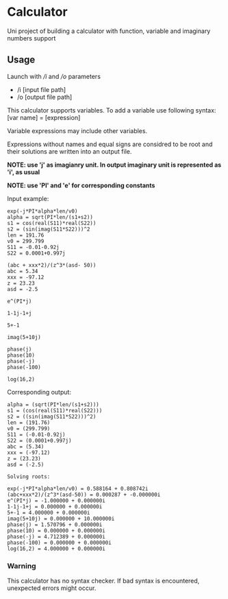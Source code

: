 # Calculator
Uni project of building a calculator with function, variable and imaginary numbers support

## Usage
Launch with */i* and */o* parameters

* /i [input file path]
* /o [output file path]

This calculator supports variables. To add a variable use following syntax:
[var name] = [expression]

Variable expressions may include other variables.

Expressions without names and equal signs are considred to be root and their solutions are written into an output file.

**NOTE: use 'j' as imagianry unit. In output imaginary unit is represented as 'i', as usual**

**NOTE: use 'PI' and 'e' for corresponding constants**

Input example:
```
exp(-j*PI*alpha*len/v0)
alpha = sqrt(PI*len/(s1+s2))
s1 = cos(real(S11)*real(S22))
s2 = (sin(imag(S11*S22)))^2
len = 191.76
v0 = 299.799
S11 = -0.01-0.92j
S22 = 0.0001+0.997j

(abc + xxx*2)/(z^3*(asd- 50))
abc = 5.34
xxx = -97.12
z = 23.23
asd = -2.5

e^(PI*j)

1-1j-1+j

5+-1

imag(5+10j)

phase(j)
phase(10)
phase(-j)
phase(-100)

log(16,2)
```

Corresponding output:
```
alpha = (sqrt(PI*len/(s1+s2)))
s1 = (cos(real(S11)*real(S22)))
s2 = ((sin(imag(S11*S22)))^2)
len = (191.76)
v0 = (299.799)
S11 = (-0.01-0.92j)
S22 = (0.0001+0.997j)
abc = (5.34)
xxx = (-97.12)
z = (23.23)
asd = (-2.5)

Solving roots: 

exp(-j*PI*alpha*len/v0) = 0.588164 + 0.808742i
(abc+xxx*2)/(z^3*(asd-50)) = 0.000287 + -0.000000i
e^(PI*j) = -1.000000 + 0.000000i
1-1j-1+j = 0.000000 + 0.000000i
5+-1 = 4.000000 + 0.000000i
imag(5+10j) = 0.000000 + 10.000000i
phase(j) = 1.570796 + 0.000000i
phase(10) = 0.000000 + 0.000000i
phase(-j) = 4.712389 + 0.000000i
phase(-100) = 0.000000 + 0.000000i
log(16,2) = 4.000000 + 0.000000i
```
### Warning
This calculator has no syntax checker. If bad syntax is encountered, unexpected errors might occur.
